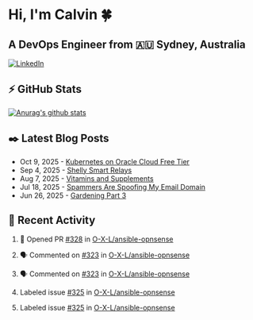 # Hi, I'm Calvin 🍀
## A DevOps Engineer from 🇦🇺 Sydney, Australia</h3>


[![LinkedIn](https://img.shields.io/badge/-c–bui-0077B5?style=flat-square&labelColor=0077B5&logo=LinkedIn&logoColor=white)](https://www.linkedin.com/in/c-bui/)



<!-- https://github.com/rishavanand/github-profilinator -->
## ⚡ GitHub Stats
[![Anurag's github stats](https://github-readme-stats.vercel.app/api?username=calvinbui&count_private=true&hide_title=true)](https://github.com/anuraghazra/github-readme-stats)





<!-- https://github.com/gautamkrishnar/blog-post-workflow -->
## ✒️ Latest Blog Posts






<!-- BLOG-POST-LIST:START -->
- Oct 9, 2025 - [Kubernetes on Oracle Cloud Free Tier](https://calvin.me/kubernetes-on-oracle-cloud-free-tier)
- Sep 4, 2025 - [Shelly Smart Relays](https://calvin.me/shelly-smart-relays)
- Aug 7, 2025 - [Vitamins and Supplements](https://calvin.me/vitamins-and-supplements)
- Jul 18, 2025 - [Spammers Are Spoofing My Email Domain](https://calvin.me/spammers-are-spoofing-my-email)
- Jun 26, 2025 - [Gardening Part 3](https://calvin.me/gardening-part-3)

<!-- BLOG-POST-LIST:END -->

## 🏃‍ Recent Activity

<!--START_SECTION:activity-->
1. 💪 Opened PR [#328](undefined) in [O-X-L/ansible-opnsense](https://github.com/O-X-L/ansible-opnsense)




2. 🗣 Commented on [#323](https://github.com/O-X-L/ansible-opnsense/pull/323#issuecomment-3379042263) in [O-X-L/ansible-opnsense](https://github.com/O-X-L/ansible-opnsense)






3. 🗣 Commented on [#323](https://github.com/O-X-L/ansible-opnsense/pull/323#issuecomment-3379013156) in [O-X-L/ansible-opnsense](https://github.com/O-X-L/ansible-opnsense)








4.  Labeled issue [#325](https://github.com/O-X-L/ansible-opnsense/issues/325) in [O-X-L/ansible-opnsense](https://github.com/O-X-L/ansible-opnsense)






5.  Labeled issue [#325](https://github.com/O-X-L/ansible-opnsense/issues/325) in [O-X-L/ansible-opnsense](https://github.com/O-X-L/ansible-opnsense)




<!--END_SECTION:activity-->
